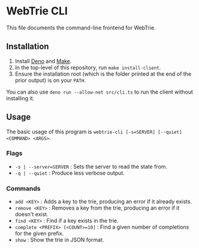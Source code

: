 # WebTrie CLI
This file documents the command-line frontend for WebTrie.

## Installation
1. Install [Deno](https://deno.land) and [Make](https://gnu.org/software/make).
2. In the top-level of this repository, run `make install-client`.
3. Ensure the installation root (which is the folder printed at the end of the prior output) is on your `PATH`.

You can also use `deno run --allow-net src/cli.ts` to run the client without installing it.

## Usage
The basic usage of this program is `webtrie-cli [-s=SERVER] [--quiet] <COMMAND> <ARGS>`.

### Flags

- `-s | --server=SERVER` : Sets the server to read the state from.
- `-q | --quiet` : Produce less verbose output.

### Commands

- `add <KEY>` : Adds a key to the trie, producing an error if it already exists.
- `remove <KEY>` : Removes a key from the trie, producing an error if it doesn't exist.
- `find <KEY>` : Find if a key exists in the trie.
- `complete <PREFIX> [<COUNT>=10]` : Find a given number of completions for the given prefix.
- `show` : Show the trie in JSON format.


